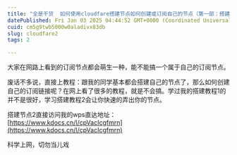 ```yaml
---
title: "全是干货  如何使用cloudfare搭建节点如何创建或订阅自己的节点（第一部：搭建节点2     第二部：如何创建自己的订阅链接）"
datePublished: Fri Jan 03 2025 04:44:52 GMT+0000 (Coordinated Universal Time)
cuid: cm5g9twb5000w0aladivx83db
slug: cloudfare2
tags: 2

---
```


大家在网路上看到的订阅节点都会萌生一种，能不能搞一个属于自己的订阅节点。

废话不多说，直接上教程：跟我的同学基本都会搭建自己的节点了，那么如何创建自己的订阅链接呢？在网上看了很多的教程，就是不会搞。学过我的搭建教程1的并不是很好，学习搭建教程2会让你快速的弄出你的节点。

搭建节点2直接访问我的wps直达地址：[https://www.kdocs.cn/l/cpVacIcgfmrn](https://www.kdocs.cn/l/cpVacIcgfmrn)

科学上网，切勿当儿戏